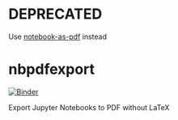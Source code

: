 # DEPRECATED

Use [notebook-as-pdf](https://github.com/betatim/notebook-as-pdf) instead

# nbpdfexport

[![Binder](https://mybinder.org/badge_logo.svg)](https://mybinder.org/v2/gh/yuvipanda/nbpdfexport/master?filepath=examples/demo.ipynb)

Export Jupyter Notebooks to PDF without LaTeX
